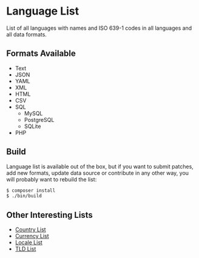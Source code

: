 Language List
=============

List of all languages with names and ISO 639-1 codes in all languages and all data formats.

Formats Available
-----------------

- Text
- JSON
- YAML
- XML
- HTML
- CSV
- SQL
    * MySQL
    * PostgreSQL
    * SQLite
- PHP

Build
-----

Language list is available out of the box, but if you want to submit patches, add new formats,
update data source or contribute in any other way, you will probably want to rebuild the list:

```bash
$ composer install
$ ./bin/build
```

Other Interesting Lists
-----------------------

* [Country List](https://github.com/umpirsky/country-list)
* [Currency List](https://github.com/umpirsky/currency-list)
* [Locale List](https://github.com/umpirsky/locale-list)
* [TLD List](https://github.com/umpirsky/tld-list)
